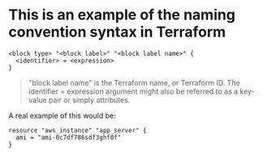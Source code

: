 # This is an example of the naming convention syntax in Terraform

```
<block type> "<block label>" "<block label name>" {
  <identifier> = <expression> 
}
```
> "block label name" is the Terraform name, or Terraform ID. 
> The identifier = expression argument might also be referred to as a key-value pair or simply attributes.

A real example of this would be:

```hcl
resource "aws_instance" "app_server" {
  ami = "ami-0c7df786sdf3ghf0f"
}